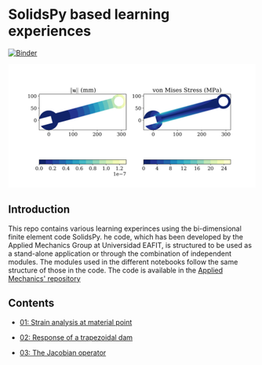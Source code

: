 # SolidsPy based learning experiences

[![Binder](https://mybinder.org/badge_logo.svg)](https://mybinder.org/v2/gh/jgomezc1/SolidsPy_experiences/master)

![Displacement field in a wrench.](./images/wrench.png)

## Introduction

This repo contains various learning experinces using the bi-dimensional finite element code SolidsPy.
he code, which has been developed by the Applied Mechanics Group at Universidad EAFIT, is structured to be used
as a stand-alone application or through the combination of independent modules. The modules used in the different
notebooks follow the same structure of those in the code.
The code is available in the [Applied Mechanics' repository](https://github.com/AppliedMechanics-EAFIT/SolidsPy)

## Contents

* [01: Strain analysis at material point](https://nbviewer.jupyter.org/github/jgomezc1/SolidsPy_experiences/blob/master/notebooks/analisis_dformacion/analisis_deformacion.ipynb)

* [02: Response of a trapezoidal dam](https://nbviewer.jupyter.org/github/jgomezc1/SolidsPy_experiences/blob/master/notebooks/analisis_presa/01_solidspy_dam_design.ipynb)

* [03: The Jacobian operator](https://https://nbviewer.jupyter.org/github/jgomezc1/SolidsPy_experiences/blob/master/notebooks/jacobian/jacobiano.ipynb)
